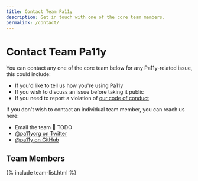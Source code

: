 ```yaml
---
title: Contact Team Pa11y
description: Get in touch with one of the core team members.
permalink: /contact/
---
```



# Contact Team Pa11y

You can contact any one of the core team below for any Pa11y-related issue, this could include:

  - If you'd like to tell us how you're using Pa11y
  - If you wish to discuss an issue before taking it public
  - If you need to report a violation of [our code of conduct][code-of-conduct]

If you don't wish to contact an individual team member, you can reach us here:

  - Email the team :construction: TODO
  - [@pa11yorg on Twitter][pa11y-twitter]
  - [@pa11y on GitHub][pa11y-github]


## Team Members

<!--
Hi there, person editing this page :)

If you're looking for where to add your contact details,
I'm afraid it's not here. The contact details for team
members are stored in `_data/team.yml`.
-->

{% include team-list.html %}



[code-of-conduct]: /contributing/code-of-conduct/
[pa11y-github]: https://github.com/pa11y
[pa11y-twitter]: https://twitter.com/pa11yorg
